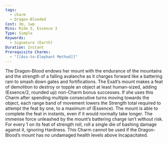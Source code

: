 ```yaml
---
tags:
  - charm
  - Dragon-Blooded
Cost: 3m, 1wp
Mins: Ride 5, Essence 3
Type: Simple
Keywords:
  - Signature (Earth)
Duration: Instant
Prerequisite Charms:
  - "[[Ass-to-Elephant Method]]"
---
```

The Dragon-Blood endows her mount with the endurance of the mountains and the strength of a falling avalanche as it charges forward like a battering ram to smash down gates and fortifications. The Exalt’s mount makes a feat of demolition to destroy or topple an object at least human-sized, adding (Essence/2, rounded up) non-Charm bonus successes. If she uses this Charm after spending multiple consecutive turns moving towards the object, each range band of movement lowers the Strength total required to attempt the feat by one, to a maximum of (Essence). The mount is able to complete the feat in instants, even if it would normally take longer. The immense force unleashed by the mount’s battering charge isn’t without risk. For every 1 on its feat of strength roll, roll a single die of bashing damage against it, ignoring Hardness. This Charm cannot be used if the Dragon-Blood’s mount has no undamaged health levels above Incapacitated.